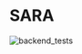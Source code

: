 # SARA

![backend_tests](https://github.com/Mooseburger1/SARA/actions/workflows/workflow.yml/badge.svg)
